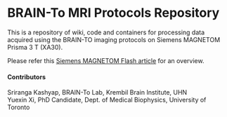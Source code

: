 # BRAIN-To MRI Protocols Repository
This is a repository of wiki, code and containers for processing data acquired using the BRAIN-TO imaging protocols on Siemens MAGNETOM Prisma 3 T (XA30).

Please refer this [Siemens MAGNETOM Flash article](https://marketing.webassets.siemens-healthineers.com/ed15b22a01ec5497/ef408bcafa80/siemens-healthineers-magnetom-world-Kashyap_Uludag_BRAIN-TO_protocols.pdf) for an overview.

#### Contributors
Sriranga Kashyap, BRAIN-To Lab, Krembil Brain Institute, UHN<br />
Yuexin Xi, PhD Candidate, Dept. of Medical Biophysics, University of Toronto
